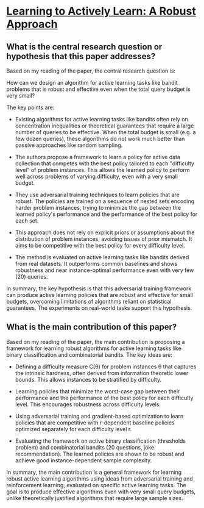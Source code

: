 # [Learning to Actively Learn: A Robust Approach](https://arxiv.org/abs/2010.15382v3)

## What is the central research question or hypothesis that this paper addresses?

 Based on my reading of the paper, the central research question is: 

How can we design an algorithm for active learning tasks like bandit problems that is robust and effective even when the total query budget is very small?

The key points are:

- Existing algorithms for active learning tasks like bandits often rely on concentration inequalities or theoretical guarantees that require a large number of queries to be effective. When the total budget is small (e.g. a few dozen queries), these algorithms do not work much better than passive approaches like random sampling. 

- The authors propose a framework to learn a policy for active data collection that competes with the best policy tailored to each "difficulty level" of problem instances. This allows the learned policy to perform well across problems of varying difficulty, even with a very small budget.

- They use adversarial training techniques to learn policies that are robust. The policies are trained on a sequence of nested sets encoding harder problem instances, trying to minimize the gap between the learned policy's performance and the performance of the best policy for each set.

- This approach does not rely on explicit priors or assumptions about the distribution of problem instances, avoiding issues of prior mismatch. It aims to be competitive with the best policy for every difficulty level.

- The method is evaluated on active learning tasks like bandits derived from real datasets. It outperforms common baselines and shows robustness and near instance-optimal performance even with very few (20) queries.

In summary, the key hypothesis is that this adversarial training framework can produce active learning policies that are robust and effective for small budgets, overcoming limitations of algorithms reliant on statistical guarantees. The experiments on real-world tasks support this hypothesis.


## What is the main contribution of this paper?

 Based on my reading of the paper, the main contribution is proposing a framework for learning robust algorithms for active learning tasks like binary classification and combinatorial bandits. The key ideas are:

- Defining a difficulty measure C(θ) for problem instances θ that captures the intrinsic hardness, often derived from information theoretic lower bounds. This allows instances to be stratified by difficulty. 

- Learning policies that minimize the worst-case gap between their performance and the performance of the best policy for each difficulty level. This encourages robustness across difficulty levels.

- Using adversarial training and gradient-based optimization to learn policies that are competitive with r-dependent baseline policies optimized separately for each difficulty level r. 

- Evaluating the framework on active binary classification (thresholds problem) and combinatorial bandits (20 questions, joke recommendation). The learned policies are shown to be robust and achieve good instance-dependent sample complexity.

In summary, the main contribution is a general framework for learning robust active learning algorithms using ideas from adversarial training and reinforcement learning, evaluated on specific active learning tasks. The goal is to produce effective algorithms even with very small query budgets, unlike theoretically justified algorithms that require large sample sizes.
